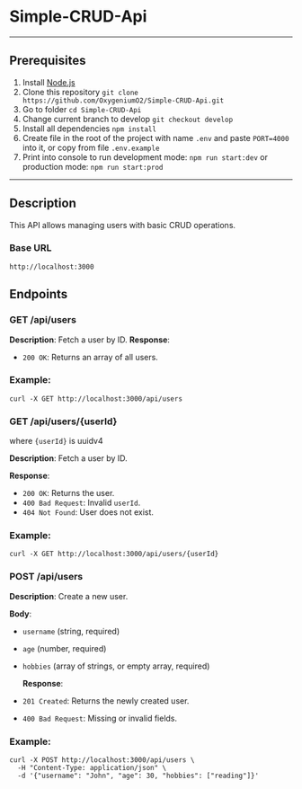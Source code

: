 # Simple-CRUD-Api

---

## Prerequisites

1. Install [Node.js](https://nodejs.org/en/download/)
2. Clone this repository `git clone https://github.com/OxygeniumO2/Simple-CRUD-Api.git`
3. Go to folder `cd Simple-CRUD-Api`
4. Change current branch to develop `git checkout develop`
5. Install all dependencies `npm install`
6. Create file in the root of the project with name `.env` and paste `PORT=4000` into it, or copy from file `.env.example`
7. Print into console to run development mode: `npm run start:dev` or production mode: `npm run start:prod`

---

## Description

This API allows managing users with basic CRUD operations.

### Base URL

`http://localhost:3000`

## Endpoints

### GET /api/users

**Description**: Fetch a user by ID.
**Response**:

- `200 OK`: Returns an array of all users.

### Example:

```
curl -X GET http://localhost:3000/api/users
```

### GET /api/users/{userId}

where `{userId}` is uuidv4

**Description**: Fetch a user by ID.

**Response**:

- `200 OK`: Returns the user.
- `400 Bad Request`: Invalid `userId`.
- `404 Not Found`: User does not exist.

### Example:

```
curl -X GET http://localhost:3000/api/users/{userId}
```

### POST /api/users

**Description**: Create a new user.

**Body**:

- `username` (string, required)
- `age` (number, required)
- `hobbies` (array of strings, or empty array, required)

  **Response**:

- `201 Created`: Returns the newly created user.
- `400 Bad Request`: Missing or invalid fields.

### Example:

```
curl -X POST http://localhost:3000/api/users \
  -H "Content-Type: application/json" \
  -d '{"username": "John", "age": 30, "hobbies": ["reading"]}'
```
